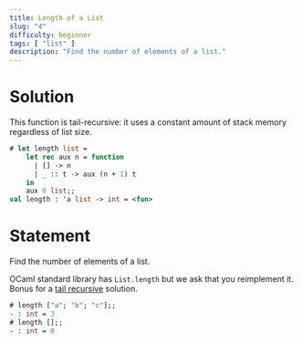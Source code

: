 ```yaml
---
title: Length of a List
slug: "4"
difficulty: beginner
tags: [ "list" ]
description: "Find the number of elements of a list."
---
```


# Solution

This function is tail-recursive: it uses a constant amount of stack memory regardless of list size.

```ocaml
# let length list =
    let rec aux n = function
      | [] -> n
      | _ :: t -> aux (n + 1) t
    in
    aux 0 list;;
val length : 'a list -> int = <fun>
```

# Statement

Find the number of elements of a list.

OCaml standard library has `List.length` but we ask that you reimplement
it. Bonus for a [tail recursive](http://en.wikipedia.org/wiki/Tail_call)
solution.

```ocaml
# length ["a"; "b"; "c"];;
- : int = 3
# length [];;
- : int = 0
```
